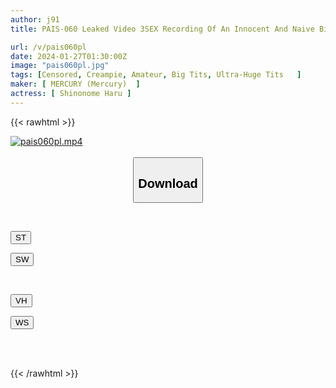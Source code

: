 ```yaml
---
author: j91
title: PAIS-060 Leaked Video 3SEX Recording Of An Innocent And Naive Big-breasted Amateur With A Painfully Innocent Smile

url: /v/pais060pl
date: 2024-01-27T01:30:00Z
image: "pais060pl.jpg"
tags: [Censored, Creampie, Amateur, Big Tits, Ultra-Huge Tits	]
maker: [ MERCURY (Mercury)  ]
actress: [ Shinonome Haru ]
---
```



{{< rawhtml >}}

<div class="video" data-videoid="apP7V3VmZ7sxBK3">
    <a href="javascript:;">
        <img src="/v/pais060pl/pais060pl.jpg" width="WIDTH" height="HEIGHT" alt="pais060pl.mp4" loading="lazy">
    </a>
</div>

<script type="text/javascript" src="https://j91.asia/asset/on-demand-st.js"></script>

<br>
  <link rel="stylesheet" href="https://j91.asia/asset/bs5.css">
  
  <center>
  <button class="btn btn-primary" type="button" data-bs-toggle="collapse" data-bs-target=".multi-collapse" aria-expanded="false" aria-controls="multiCollapseExample1 multiCollapseExample2"><h2>Download</h2></button></center>
</p>
<div class="row">
  <div class="col">
    <div class="collapse multi-collapse" id="multiCollapseExample1">
      <div class="card card-body">
	      	      <br>
<div class="buttons">  
<p><a href="https://streamtape.to/v/apP7V3VmZ7sxBK3" target="_blank"><button class="btn-hover color-3"><i class="fa fa-download"></i> ST</button></a></p>
<p><a href="https://flaswish.com/u3i49c7x1mdw" target="_blank"><button class="btn-hover color-2"><i class="fa fa-download"></i> SW</button></a></p></div>
    </div>
  </div>
</div>
  <div class="col">
    <div class="collapse multi-collapse" id="multiCollapseExample2">
      <div class="card card-body">
	      <br>
<div class="buttons">
<p><a href="https://vidhidepro.com/f/2rx1bpmrobkj" target="_blank"><button class="btn-hover color-9"><i class="fa fa-download"></i> VH</button></a></p>
<p><a href="https://wolfstream.tv/ze1xu3d1rfvx" target="_blank"><button class="btn-hover color-8"><i class="fa fa-download"></i> WS</button></a></p></div>
<br><br>
      </div>
    </div>
  </div>
</div>

{{< /rawhtml >}}